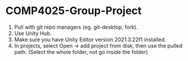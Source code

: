 # COMP4025-Group-Project
 
1. Pull with git repo managers (eg. git-desktop, fork).
2. Use Unity Hub.
3. Make sure you have Unity Editor version 2021.3.22f1 installed.
4. In projects, select Open -> add project from disk, then use the pulled path. (Select the whole folder, not go inside the folder)
